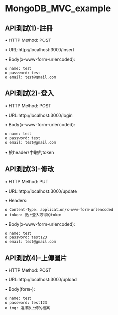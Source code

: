 # MongoDB_MVC_example
## API測試(1)-註冊
  •	HTTP Method: POST
  
  •	URL:http://localhost:3000/insert
  
  •	Body(x-www-form-urlencoded):  
  
    o name: test
    o password: test 
    o email: test@gmail.com
    
## API測試(2)-登入
  •	HTTP Method: POST
  
  •	URL:http://localhost:3000/login
  
  •	Body(x-www-form-urlencoded):
  
    o name: test
    o password: test 
    o email: test@gmail.com
    
  •	於headers中取的token
## API測試(3)-修改
  •	HTTP Method: PUT
  
  •	URL:http://localhost:3000/update
  
  •	Headers:
  
    o Content-Type: application/x-www-form-urlencoded
    o token: 貼上登入取得的token
    
  •	Body(x-www-form-urlencoded):
  
    o name: test
    o password: test123
    o email: test@gmail.com
 ## API測試(4)-上傳圖片
  •	HTTP Method: POST
  
  •	URL:http://localhost:3000/upload
    
  •	Body(form-):
  
    o name: test
    o password: test123
    o img: 選擇欲上傳的檔案
 
